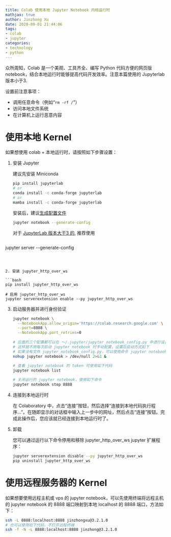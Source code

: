 ```yaml
---
title: Colab 使用本地 Jupyter Notebook 内核运行时
mathjax: true
author: Jinzhong Xu
date: 2020-09-01 21:44:06
tags:
- colab
- jupyter
categories: 
- technology
- python
---
```


众所周知，Colab 是一个美观、工具齐全、编写 Python 代码方便的网页版 notebook，结合本地运行时能够提高代码开发效率。注意本篇使用的 Jupyterlab 版本小于3.

<!--more-->

设置前注意事项：

- 调用任意命令（例如“`rm -rf /`”）
- 访问本地文件系统
- 在计算机上运行恶意内容

# 使用本地 Kernel

如果想使用 colab + 本地运行时，请按照如下步骤设置：

1. 安装 Jupyter

   建议先安装 Miniconda

   ```bash
   pip install jupyterlab
   # or
   conda install -c conda-forge jupyterlab
   # or 
   mamba install -c conda-forge jupyterlab
   ```

   安装后，建议[生成配置文件](https://jupyter-notebook.readthedocs.io/en/stable/config.html)

   ```bash
   jupyter notebook --generate-config
   ```

   对于 [JupyterLab 版本大于3 的](https://jupyter-server.readthedocs.io/en/latest/other/full-config.html), 推荐使用

   ```python
jupyter server --generate-config
   ```
   
   

2. 安装 jupyter_http_over_ws

   ```bash
   pip install jupyter_http_over_ws
   
   # 启用 jupyter_http_over_ws
   jupyter serverextension enable --py jupyter_http_over_ws
   ```

   

3. 启动服务器并进行身份验证

   ```bash
   jupyter notebook \
     --NotebookApp.allow_origin='https://colab.research.google.com' \
     --port=8888 \
     --NotebookApp.port_retries=0
     
   # 后面的三个配置都可以在 ～/.jupyter/jupyter_notebook_config.py 中进行设置
   # 这样就不用每次启动 jupyter notebook 时手动配置，设置后启动方式如下
   # 如果没有文件 jupyter_notebook_config.py，可以使用命令 jupyter notebook --generate-config 生成
   nohup jupyter notebook > /dev/null 2>&1 &
     
   # 查看 jupyter notebook 的 token 可使用如下代码
   jupyter notebook list
   
   # 关闭运行的 jupyter notebook，使用如下命令
   jupyter notebook stop 8888
   ```

   

4. 连接到本地运行时

   在 Colaboratory 中，点击“连接”按钮，然后选择“连接到本地代码执行程序…”。在随即显示的对话框中输入上一步中的网址，然后点击“连接”按钮。完成此操作后，您应该就已经连接到本地运行时了。

5. 卸载

   您可以通过运行以下命令停用和移除 jupyter_http_over_ws jupyter 扩展程序：

   ```bash
   jupyter serverextension disable --py jupyter_http_over_ws
   pip uninstall jupyter_http_over_ws
   ```

# 使用远程服务器的 Kernel

如果想要使用远程主机或 vps 的 jupyter notebook，可以先使用终端将远程主机的 jupyter notebook 的 8888 端口映射到本地 localhost 的 8888 端口，方法如下：

```bash
ssh -L 8888:localhost:8888 jinzhongxu@3.2.1.0
# 也可以使用如下代码，不打开远程终端
ssh -f -N -L 8888:localhost:8888 jinzhong@3.2.1.0
```

